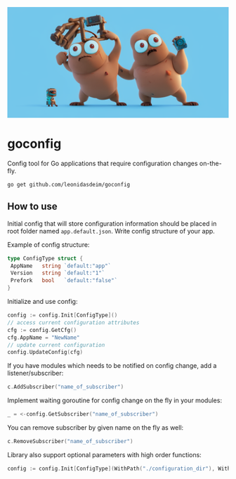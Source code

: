 <p align="center">
 <img src="img/goconfig.png" width="650">
</p>

# goconfig

Config tool for Go applications that require configuration changes on-the-fly.

```bash
go get github.com/leonidasdeim/goconfig
```

## How to use

Initial config that will store configuration information should be placed in root folder named `app.default.json`. Write config structure of your app.

Example of config structure:

```go
type ConfigType struct {
 AppName   string `default:"app"`
 Version   string `default:"1"`
 Prefork   bool   `default:"false"`
}
```

Initialize and use config:

```go
config := config.Init[ConfigType]()
// access current configuration attributes
cfg := config.GetCfg()
cfg.AppName = "NewName"
// update current configuration
config.UpdateConfig(cfg)
```

If you have modules which needs to be notified on config change, add a listener/subscriber:

```go
c.AddSubscriber("name_of_subscriber")
```

Implement waiting goroutine for config change on the fly in your modules:

```go
_ = <-config.GetSubscriber("name_of_subscriber")
```

You can remove subscriber by given name on the fly as well:

```go
c.RemoveSubscriber("name_of_subscriber")
```

Library also support optional parameters with high order functions:

```go
config := config.Init[ConfigType](WithPath("./configuration_dir"), WithName("configuration_name"))
```
